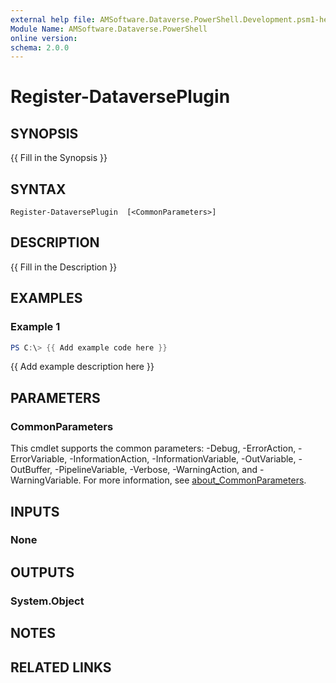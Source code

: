 ```yaml
---
external help file: AMSoftware.Dataverse.PowerShell.Development.psm1-help.xml
Module Name: AMSoftware.Dataverse.PowerShell
online version:
schema: 2.0.0
---
```


# Register-DataversePlugin

## SYNOPSIS
{{ Fill in the Synopsis }}

## SYNTAX

```
Register-DataversePlugin  [<CommonParameters>]
```

## DESCRIPTION
{{ Fill in the Description }}

## EXAMPLES

### Example 1
```powershell
PS C:\> {{ Add example code here }}
```

{{ Add example description here }}

## PARAMETERS

### CommonParameters
This cmdlet supports the common parameters: -Debug, -ErrorAction, -ErrorVariable, -InformationAction, -InformationVariable, -OutVariable, -OutBuffer, -PipelineVariable, -Verbose, -WarningAction, and -WarningVariable. For more information, see [about_CommonParameters](http://go.microsoft.com/fwlink/?LinkID=113216).

## INPUTS

### None

## OUTPUTS

### System.Object
## NOTES

## RELATED LINKS

